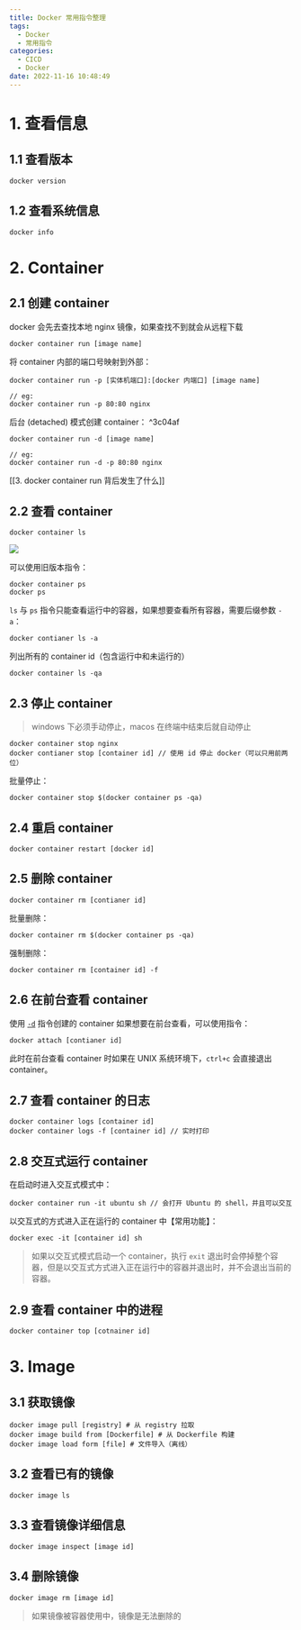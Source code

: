 ```yaml
---
title: Docker 常用指令整理
tags:
  - Docker
  - 常用指令
categories:
  - CICD
  - Docker
date: 2022-11-16 10:48:49
---
```

# 1. 查看信息

## 1.1 查看版本

```shell
docker version
```

## 1.2 查看系统信息

```shell
docker info
```

# 2. Container

## 2.1 创建 container

docker 会先去查找本地 nginx 镜像，如果查找不到就会从远程下载

```shell
docker container run [image name]
```

将 container 内部的端口号映射到外部：

```shell
docker container run -p [实体机端口]:[docker 内端口] [image name]

// eg:
docker container run -p 80:80 nginx
```

后台 (detached) 模式创建 container： ^3c04af

```shell
docker container run -d [image name]

// eg:
docker container run -d -p 80:80 nginx
```

[[3. docker container run 背后发生了什么]]

## 2.2 查看 container

```shell
docker container ls
```

![](https://i.loli.net/2021/10/26/cU1SKVl5g2O7bPF.png)

可以使用旧版本指令：

```shell
docker container ps
docker ps
```

`ls` 与 `ps` 指令只能查看运行中的容器，如果想要查看所有容器，需要后缀参数 `-a`：

```shell
docker contianer ls -a
```

列出所有的 container id（包含运行中和未运行的）

```shell
docker container ls -qa
```

## 2.3 停止 container

> windows 下必须手动停止，macos 在终端中结束后就自动停止

```shell
docker container stop nginx
docker contianer stop [container id] // 使用 id 停止 docker（可以只用前两位）
```

批量停止：

```shell
docker container stop $(docker container ps -qa)
```

## 2.4 重启 container

```shell
docker container restart [docker id]
```

## 2.5 删除 container

```shell
docker container rm [contianer id]
```

批量删除：

```shell
docker container rm $(docker container ps -qa)
```

强制删除：

```shell
docker container rm [container id] -f
```

## 2.6 在前台查看 container

使用 [`-d`](#^3c04af) 指令创建的 container 如果想要在前台查看，可以使用指令：

```shell
docker attach [contianer id]
```

此时在前台查看 container 时如果在 UNIX 系统环境下，`ctrl+c` 会直接退出 container。

## 2.7 查看 container 的日志

```shell
docker container logs [container id]
docker container logs -f [container id] // 实时打印
```

## 2.8 交互式运行 container

在启动时进入交互式模式中：

```shell
docker container run -it ubuntu sh // 会打开 Ubuntu 的 shell，并且可以交互
```

以交互式的方式进入正在运行的 container 中【常用功能】：

```shell
docker exec -it [container id] sh
```

> 如果以交互式模式启动一个 container，执行 `exit` 退出时会停掉整个容器，但是以交互式方式进入正在运行中的容器并退出时，并不会退出当前的容器。

## 2.9 查看 container 中的进程

```shell
docker container top [cotnainer id]
```

# 3. Image

## 3.1 获取镜像

```shell
docker image pull [registry] # 从 registry 拉取
docker image build from [Dockerfile] # 从 Dockerfile 构建
docker image load form [file] # 文件导入（离线）
```

## 3.2 查看已有的镜像

```shell
docker image ls
```

## 3.3 查看镜像详细信息

```shell
docker image inspect [image id]
```

## 3.4 删除镜像

```shell
docker image rm [image id]
```

> 如果镜像被容器使用中，镜像是无法删除的
